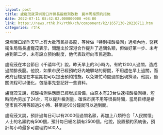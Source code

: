 ```yaml
---
layout: post
title: 盧寵茂就深圳灣口岸排長龍檢測致歉　冀本周推預約措施
date: 2022-07-11 08:42:02.000000000 +08:00
link: https://news.rthk.hk/rthk/ch/component/k2/1657130-20220711.htm
categories: rthk
---
```


深圳灣口岸昨天早上有大批市民排長龍，等候做「特別核酸檢測」過境內地，醫務衞生局局長盧寵茂表示，問題出於深港合作提升了過關名額，但做好第一步、未考慮到第二步，未有設立預約制度，他代表政府向市民道歉。

盧寵茂在本台節目《千禧年代》說，昨天早上的3小時內，有約1200人過關，造成過關排長龍。他說，如果市民已經預約好內地驛站的房間，不用趕在早上過關，而政府目標是在本星期初可以提出預約措施，以免繁忙時間過關出現擠湧。他說，過關流程可以優化，包括事先登記好一些資料。

盧寵茂又說，核酸檢測供應商已經增加設備，由原本有23台快速核酸檢測機，短時間內另加了24台，可以提升檢測量，確保市民不用等很長時間，當局目標是希望市民不用等超過2小時、甚至是90分鐘就可以過到關。

盧寵茂又說，預計過每日可以有2000個過關名額，再加上八類符合「人民關懷」人士的名額約有500個，預計每日總名額有2500個。他說，設置預約系統後，預計每小時最多可處理約500人。
